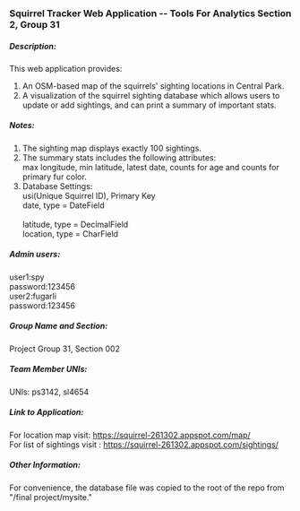 ### Squirrel Tracker Web Application -- Tools For Analytics Section 2, Group 31

##### Description:
This web application provides: 
1. An OSM-based map of the squirrels' sighting locations in Central Park. 
2. A visualization of the squirrel sighting database which allows users to update or add sightings, and can print a summary of important stats. 

##### Notes:
1. The sighting map displays exactly 100 sightings.
2. The summary stats includes the following attributes:   
	max longitude, min latitude, latest date, counts for age and counts for primary fur color. 
3. Database Settings:  
	usi(Unique Squirrel ID), Primary Key  
	date, type = DateField<br/>    	
	latitude, type = DecimalField  
	location, type = CharField  
	
##### Admin users:  
user1:spy  
password:123456  
user2:fugarli  
password:123456  

##### Group Name and Section:  
Project Group 31, Section 002

##### Team Member UNIs:  
UNIs: ps3142, sl4654
    
##### Link to Application:  
For location map visit: https://squirrel-261302.appspot.com/map/  
For list of sightings visit : https://squirrel-261302.appspot.com/sightings/

##### Other Information:  
For convenience, the database file was copied to the root of the repo from "/final project/mysite." 


